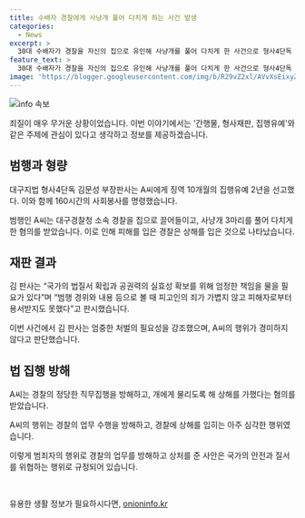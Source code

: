 ```yaml
---
title: 수배자 경찰에게 사냥개 풀어 다치게 하는 사건 발생
categories:
  - News
excerpt: >
  30대 수배자가 경찰을 자신의 집으로 유인해 사냥개를 풀어 다치게 한 사건으로 형사4단독 김문성 부장판사가 A씨에게 징역 10개월의 집행유예 2년과 160시간의 사회봉사를 선고했다. A씨는 경찰을 집으로 유인한 뒤 사냥개를 풀어 B씨를 다치게 한 혐의를 받았고, 법원은 엄정한 처벌이 필요하다고 판시했다.
feature_text: >
  30대 수배자가 경찰을 자신의 집으로 유인해 사냥개를 풀어 다치게 한 사건으로 형사4단독 김문성 부장판사가 A씨에게 징역 10개월의 집행유예 2년과 160시간의 사회봉사를 선고했다. A씨는 경찰을 집으로 유인한 뒤 사냥개를 풀어 B씨를 다치게 한 혐의를 받았고, 법원은 엄정한 처벌이 필요하다고 판시했다.
image: 'https://blogger.googleusercontent.com/img/b/R29vZ2xl/AVvXsEixyZcFfHzMRdzZMjFBmAUKJYCLCGyLL1o632UiGVXcaFdKo_bkvkuCioo0uUKlGfBVcT3P84aROyZIXSBEx3Aw5nCQ3pTgDom1WDC4m8eifvWiAmWEEVb4x6G_l8C0QH225ldMjyaFvpxGEBGNO37VmDTDMHGhJPq73UglMfDca1-0aw/s1600/blogspot.png'
---
```


<p><img src="https://blogger.googleusercontent.com/img/b/R29vZ2xl/AVvXsEixyZcFfHzMRdzZMjFBmAUKJYCLCGyLL1o632UiGVXcaFdKo_bkvkuCioo0uUKlGfBVcT3P84aROyZIXSBEx3Aw5nCQ3pTgDom1WDC4m8eifvWiAmWEEVb4x6G_l8C0QH225ldMjyaFvpxGEBGNO37VmDTDMHGhJPq73UglMfDca1-0aw/s1600/blogspot.png" alt="info 속보" /></p>

<p>죄질이 매우 무거운 상황이었습니다. 이번 이야기에서는 '간행물, 형사재판, 집행유예'와 같은 주제에 관심이 있다고 생각하고 정보를 제공하겠습니다. </p>

<h2 data-ke-size="size26">범행과 형량</h2>

<p data-ke-size="size16">대구지법 형사4단독 김문성 부장판사는 A씨에게 징역 10개월의 집행유예 2년을 선고했다. 이와 함께 160시간의 사회봉사를 명령했습니다.</p>

<p>범행인 A씨는 대구경찰청 소속 경찰을 집으로 끌어들이고, 사냥개 3마리를 풀어 다치게 한 혐의를 받았습니다. 이로 인해 피해를 입은 경찰은 상해를 입은 것으로 나타났습니다.</p>

<h2 data-ke-size="size26">재판 결과</h2>

<p data-ke-size="size16">김 판사는 “국가의 법질서 확립과 공권력의 실효성 확보를 위해 엄정한 책임을 물을 필요가 있다”며 “범행 경위와 내용 등으로 볼 때 피고인의 죄가 가볍지 않고 피해자로부터 용서받지도 못했다”고 판시했습니다.</p>

<p>이번 사건에서 김 판사는 엄중한 처벌의 필요성을 강조했으며, A씨의 행위가 경미하지 않다고 판단했습니다.</p>

<h2 data-ke-size="size26">법 집행 방해</h2>

<p data-ke-size="size16">A씨는 경찰의 정당한 직무집행을 방해하고, 개에게 물리도록 해 상해를 가했다는 혐의를 받았습니다.</p>

<p>A씨의 행위는 경찰의 업무 수행을 방해하고, 경찰에 상해를 입히는 아주 심각한 행위였습니다. </p>

<p>이렇게 범죄자의 행위로 경찰의 업무를 방해하고 상처를 준 사안은 국가의 안전과 질서를 위협하는 행위로 규정되어 있습니다.</p>

<p data-ke-size="size16">&nbsp;</p>
유용한 생활 정보가 필요하시다면, <a href="https://onioninfo.kr" rel="dofollow">onioninfo.kr</a>


